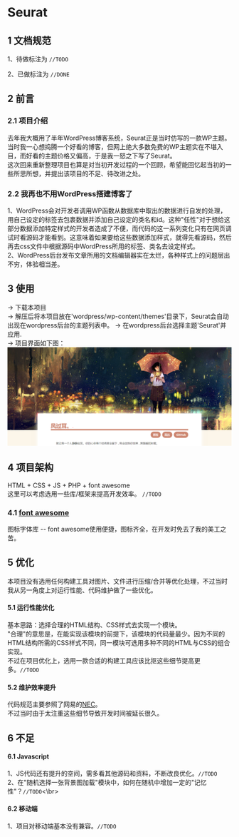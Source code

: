 # Seurat
## 1 文档规范
1、待做标注为 `//TODO`

2、已做标注为 `//DONE`
## 2 前言
### 2.1 项目介绍
去年我大概用了半年WordPress博客系统，Seurat正是当时仿写的一款WP主题。  
当时我一心想捣腾一个好看的博客，但网上绝大多数免费的WP主题实在不堪入目，而好看的主题价格又偏高，于是我一怒之下写了Seurat。  
这次回来重新整理项目也算是对当初开发过程的一个回顾，希望能回忆起当初的一些所思所想，并提出该项目的不足、待改进之处。
### 2.2 我再也不用WordPress搭建博客了
1、WordPress会对开发者调用WP函数从数据库中取出的数据进行自发的处理，用自己设定的标签去包裹数据并添加自己设定的类名和id。这种"任性"对于想给这部分数据添加特定样式的开发者造成了不便，而代码的这一系列变化只有在网页调试时看源码才能看到。这意味着如果要给这些数据添加样式，就得先看源码，然后再去css文件中根据源码中WordPress所用的标签、类名去设定样式。  
2、WordPress后台发布文章所用的文档编辑器实在太烂，各种样式上的问题层出不穷，体验相当差。
## 3 使用
-> 下载本项目  
-> 解压后将本项目放在'wordpress/wp-content/themes'目录下，Seurat会自动出现在wordpress后台的主题列表中。 
-> 在wordpress后台选择主题'Seurat'并应用.  
-> 项目界面如下图：  
   ![screenshot](screenshot.jpg)
## 4 项目架构
HTML + CSS + JS + PHP + font awesome  
这里可以考虑选用一些库/框架来提高开发效率。			`//TODO`
### 4.1 [font awesome](http://www.bootcss.com/p/font-awesome/)
图标字体库 -- font awesome使用便捷，图标齐全，在开发时免去了我的美工之苦。
## 5 优化
本项目没有选用任何构建工具对图片、文件进行压缩/合并等优化处理，不过当时我从另一角度上对运行性能、代码维护做了一些优化。
#### 5.1 运行性能优化
基本思路：选择合理的HTML结构、CSS样式去实现一个模块。  
"合理"的意思是，在能实现该模块的前提下，该模块的代码量最少。因为不同的HTML结构所需的CSS样式不同，同一模块可选用多种不同的HTML与CSS的组合实现。  
不过在项目优化上，选用一款合适的构建工具应该比抠这些细节提高更多。`//TODO`
#### 5.2 维护效率提升
代码规范主要参照了网易的[NEC](http://nec.netease.com/)。  
不过当时由于太注重这些细节导致开发时间被延长很久。
## 6 不足
#### 6.1 Javascript
1、JS代码还有提升的空间，需多看其他源码和资料，不断改良优化。`//TODO`  
2、在"随机选择一张背景图加载"模块中，如何在随机中增加一定的"记忆性"？`//TODO`<\br>
#### 6.2 移动端
1、项目对移动端基本没有兼容。`//TODO`
